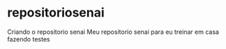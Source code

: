 # repositoriosenai
Criando o repositorio senai
Meu repositorio senai
para eu treinar
em casa
fazendo testes

